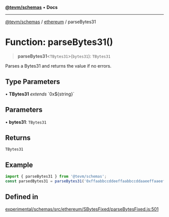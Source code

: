 [**@tevm/schemas**](../../README.md) • **Docs**

***

[@tevm/schemas](../../modules.md) / [ethereum](../README.md) / parseBytes31

# Function: parseBytes31()

> **parseBytes31**\<`TBytes31`\>(`bytes31`): `TBytes31`

Parses a Bytes31 and returns the value if no errors.

## Type Parameters

• **TBytes31** *extends* \`0x$\{string\}\`

## Parameters

• **bytes31**: `TBytes31`

## Returns

`TBytes31`

## Example

```ts
import { parseBytes31 } from '@tevm/schemas';
const parsedBytes31 = parseBytes31('0xffaabbccddeeffaabbccddaaeeffaaeeffbbccddccbbddbbccaaaaaa');
```

## Defined in

[experimental/schemas/src/ethereum/SBytesFixed/parseBytesFixed.js:501](https://github.com/evmts/tevm-monorepo/blob/main/experimental/schemas/src/ethereum/SBytesFixed/parseBytesFixed.js#L501)
